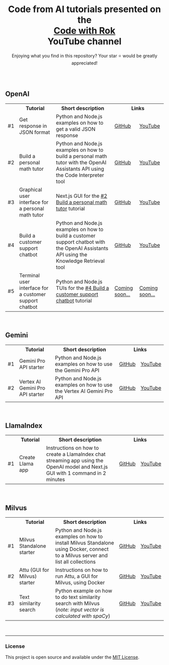 <div align="center">

# Code from AI tutorials presented on the <br> [Code with Rok](https://www.youtube.com/@codewithrok) <br> YouTube channel

Enjoying what you find in this repository? Your star ⭐ would be greatly appreciated!

<br>

</div>

<br>

## OpenAI

<table>
  <tr>
    <th></th>
    <th>Tutorial</th>
    <th>Short description</th>
    <th colspan="2">Links</th>
  </tr>
  <tr>
    <td>#1</td>
    <td>Get response in JSON format</td>
    <td>Python and Node.js examples on how to get a valid JSON response</td>
    <td>
      <a href="https://github.com/rokbenko/ai-playground/tree/main/openai-tutorials/1-Get_response_in_JSON_format">GitHub</a>
    </td>
    <td>
      <a href="https://youtu.be/o4q2qsGKVkE">YouTube</a>
    </td>
  </tr>
  <tr>
    <td>#2</td>
    <td>Build a personal math tutor</td>
    <td>Python and Node.js examples on how to build a personal math tutor with the OpenAI Assistants API using the Code Interpreter tool</td>
    <td>
      <a href="https://github.com/rokbenko/ai-playground/tree/main/openai-tutorials/2-Build_a_personal_math_tutor">GitHub</a>
    </td>
    <td>
      <a href="https://youtu.be/F-KRs6vg4mM">YouTube</a>
    </td>
  </tr>
  <tr>
    <td>#3</td>
    <td>Graphical user interface for a personal math tutor</td>
    <td>Next.js GUI for the <a href="https://github.com/rokbenko/ai-playground/tree/main/openai-tutorials/2-Build_a_personal_math_tutor">#2 Build a personal math tutor</a> tutorial</td>
    <td>
      <a href="https://github.com/rokbenko/ai-playground/tree/main/openai-tutorials/3-GUI_for_a_personal_math_tutor">GitHub</a>
    </td>
    <td>
      <a href="https://youtu.be/QThg_MqiYCo">YouTube</a>
    </td>
  </tr>
  <tr>
    <td>#4</td>
    <td>Build a customer support chatbot</td>
    <td>Python and Node.js examples on how to build a customer support chatbot with the OpenAI Assistants API using the Knowledge Retrieval tool</td>
    <td>
      <a href="https://github.com/rokbenko/ai-playground/tree/main/openai-tutorials/4-Build_a_customer_support_chatbot">GitHub</a>
    </td>
    <td>
      <a href="https://youtu.be/xbgX8fu78DI">YouTube</a>
    </td>
  </tr>
  <tr>
    <td>#5</td>
    <td>Terminal user interface for a customer support chatbot</td>
    <td>Python and Node.js TUIs for the <a href="https://github.com/rokbenko/ai-playground/tree/main/openai-tutorials/4-Build_a_customer_support_chatbot">#4 Build a customer support chatbot</a> tutorial</td>
    <td>
      <a href="#">Coming soon...</a>
    </td>
    <td>
      <a href="#">Coming soon...</a>
    </td>
  </tr>
</table>

<br>

## Gemini

<table>
  <tr>
    <th></th>
    <th>Tutorial</th>
    <th>Short description</th>
    <th colspan="2">Links</th>
  </tr>
  <tr>
    <td>#1</td>
    <td>Gemini Pro API starter</td>
    <td>Python and Node.js examples on how to use the Gemini Pro API</td>
    <td>
      <a href="https://github.com/rokbenko/ai-playground/tree/main/gemini-tutorials/1-Gemini_Pro_API_starter">GitHub</a>
    </td>
    <td>
      <a href="https://youtu.be/0qv_4x1K6hU">YouTube</a>
    </td>
  </tr>
  <tr>
    <td>#2</td>
    <td>Vertex AI Gemini Pro API starter</td>
    <td>Python and Node.js examples on how to use the Vertex AI Gemini Pro API</td>
    <td>
      <a href="https://github.com/rokbenko/ai-playground/tree/main/gemini-tutorials/2-Vertex_AI_Gemini_Pro_API_starter">GitHub</a>
    </td>
    <td>
      <a href="https://youtu.be/I8W-4oq1onY">YouTube</a>
    </td>
  </tr>
</table>

<br>

## LlamaIndex

<table>
  <tr>
    <th></th>
    <th>Tutorial</th>
    <th>Short description</th>
    <th colspan="2">Links</th>
  </tr>
  <tr>
    <td>#1</td>
    <td>Create Llama app</td>
    <td>Instructions on how to create a LlamaIndex chat streaming app using the OpenAI model and Next.js GUI with 1 command in 2 minutes</td>
    <td>
      <a href="https://github.com/rokbenko/ai-playground/tree/main/llamaindex-tutorials/1-Create-llama">GitHub</a>
    </td>
    <td>
      <a href="https://youtu.be/IQqiIfRLNY4">YouTube</a>
    </td>
  </tr>
</table>

<br>

## Milvus

<table>
  <tr>
    <th></th>
    <th>Tutorial</th>
    <th>Short description</th>
    <th colspan="2">Links</th>
  </tr>
  <tr>
    <td>#1</td>
    <td>Milvus Standalone starter</td>
    <td>Python and Node.js examples on how to install Milvus Standalone using Docker, connect to a Milvus server and list all collections</td>
    <td>
      <a href="https://github.com/rokbenko/ai-playground/tree/main/milvus-tutorials/1-Milvus_standalone_starter">GitHub</a>
    </td>
    <td>
      <a href="https://youtu.be/OD5FS7qUfBQ">YouTube</a>
    </td>
  </tr>
  <tr>
    <td>#2</td>
    <td>Attu (GUI for Milvus) starter</td>
    <td>Instructions on how to run Attu, a GUI for Milvus, using Docker</td>
    <td>
      <a href="https://github.com/rokbenko/ai-playground/tree/main/milvus-tutorials/2-Attu_gui_for_milvus_starter">GitHub</a>
    </td>
    <td>
      <a href="https://youtu.be/oUQUVcJBnYk">YouTube</a>
    </td>
  </tr>
  <tr>
    <td>#3</td>
    <td>Text similarity search</td>
    <td>Python example on how to do text similarity search with Milvus (<i>note: input vector is calculated with spaCy</i>)</td>
    <td>
      <a href="https://github.com/rokbenko/ai-playground/tree/main/milvus-tutorials/3-Text_similarity_search">GitHub</a>
    </td>
    <td>
      <a href="https://youtu.be/ySZp0rcGr4A">YouTube</a>
    </td>
  </tr>
</table>

<br>

---

### License

This project is open source and available under the [MIT License](https://github.com/rokbenko/ai-playground/blob/main/LICENSE).
